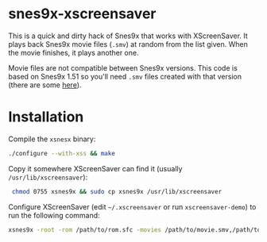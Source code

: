 # snes9x-xscreensaver

This is a quick and dirty hack of Snes9x that works with XScreenSaver. It plays back Snes9x movie files (`.smv`) at random from the list given. When the movie finishes, it plays another one.

Movie files are not compatible between Snes9x versions. This code is based on Snes9x 1.51 so you'll need `.smv` files created with that version (there are some [here](http://www.freewebs.com/saturnsmovies/snesmovies.htm)).

# Installation

Compile the `xsnesx` binary:

```bash
./configure --with-xss && make
```

Copy it somewhere XScreenSaver can find it (usually `/usr/lib/xscreensaver`):

```bash
 chmod 0755 xsnes9x && sudo cp xsnes9x /usr/lib/xscreensaver
```

Configure XScreenSaver (edit `~/.xscreensaver` or run `xscreensaver-demo`) to run the following command:

```bash
xsnes9x -root -rom /path/to/rom.sfc -movies /path/to/movie.smv,/path/to/other/movie.smv,...
```

